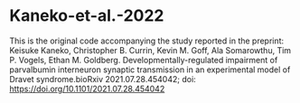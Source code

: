 # Kaneko-et-al.-2022
This is the original code accompanying the study reported in the preprint: Keisuke Kaneko, Christopher B. Currin, Kevin M. Goff, Ala Somarowthu, Tim P. Vogels, Ethan M. Goldberg. Developmentally-regulated impairment of parvalbumin interneuron synaptic transmission in an experimental model of Dravet syndrome.bioRxiv 2021.07.28.454042; doi: https://doi.org/10.1101/2021.07.28.454042
